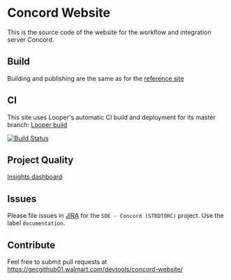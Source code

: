 # Concord Website

This is the source code of the website for the workflow and integration server
Concord.

## Build

Building and publishing are the same as for the
[reference site](http://reference.walmart.com/docs/getting-started/)


## CI

This site uses Looper's automatic CI build and deployment for its master branch:
[Looper build](https://ci.walmart.com/job/SDE-Docs-Training/job/concord-site/)

[![Build Status](https://ci.walmart.com/buildStatus/icon?job=SDE-Docs-Training/concord-site)](https://ci.walmart.com/job/SDE-Docs-Training/concord-site)

## Project Quality

[Insights dashboard](http://hygieia.walmart.com/#/dashboard/59a4b22dad53334f88c9989f)

## Issues

Please file issues in [JIRA](https://jira.walmart.com/)
for the `SDE - Concord (STRDTORC)` project. Use the label `documentation`.

## Contribute

Feel free to submit pull requests at
https://gecgithub01.walmart.com/devtools/concord-website/
